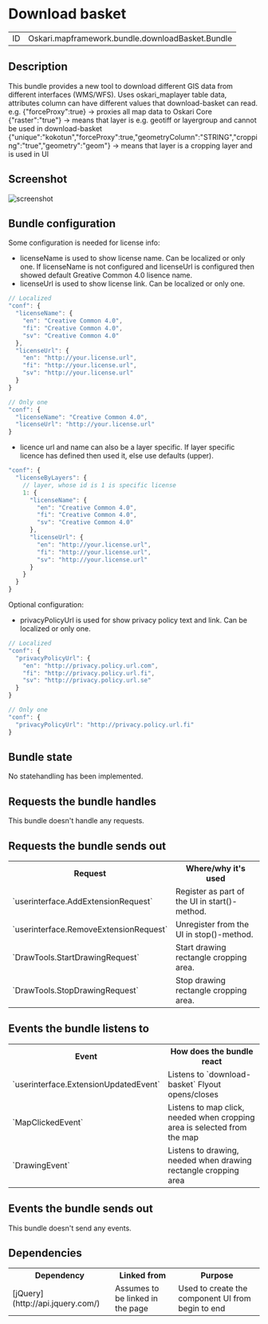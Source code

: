 # Download basket

<table class="table">
  <tr>
    <td>ID</td><td>Oskari.mapframework.bundle.downloadBasket.Bundle</td>
  </tr>
</table>

## Description

This bundle provides a new tool to download different GIS data from different interfaces (WMS/WFS). Uses oskari_maplayer table data, attributes column can have different values that
download-basket can read.
e.g.
{"forceProxy":true} -> proxies all map data to Oskari Core
{"raster":"true"} -> means that layer is e.g. geotiff or layergroup and cannot be used in download-basket
{"unique":"kokotun","forceProxy":true,"geometryColumn":"STRING","cropping":"true","geometry":"geom"} -> means that layer is a cropping layer and is used in UI

## Screenshot

![screenshot](download-basket.png)


## Bundle configuration

Some configuration is needed for license info:
* licenseName is used to show license name. Can be localized or only one. If licenseName is not configured and licenseUrl is configured then showed default Greative Common 4.0 lisence name.
* licenseUrl is used to show license link. Can be localized or only one.

```javascript
// Localized
"conf": {
  "licenseName": {
    "en": "Creative Common 4.0",
    "fi": "Creative Common 4.0",
    "sv": "Creative Common 4.0"
  },
  "licenseUrl": {
    "en": "http://your.license.url",
    "fi": "http://your.license.url",
    "sv": "http://your.license.url"
  }
}

// Only one
"conf": {
  "licenseName": "Creative Common 4.0",
  "licenseUrl": "http://your.license.url"
}
```

* licence url and name can also be a layer specific. If layer specific licence has defined then used it, else use defaults (upper).
```javascript
"conf": {
  "licenseByLayers": {
    // layer, whose id is 1 is specific license
    1: {
      "licenseName": {
        "en": "Creative Common 4.0",
        "fi": "Creative Common 4.0",
        "sv": "Creative Common 4.0"
      },
      "licenseUrl": {
        "en": "http://your.license.url",
        "fi": "http://your.license.url",
        "sv": "http://your.license.url"
      }
    }
  }
}

```

Optional configuration:
* privacyPolicyUrl is used for show privacy policy text and link. Can be localized or only one.
```javascript
// Localized
"conf": {
  "privacyPolicyUrl": {
    "en": "http://privacy.policy.url.com",
    "fi": "http://privacy.policy.url.fi",
    "sv": "http://privacy.policy.url.se"
  }
}

// Only one
"conf": {
  "privacyPolicyUrl": "http://privacy.policy.url.fi"
}
```

## Bundle state

No statehandling has been implemented.

## Requests the bundle handles

This bundle doesn't handle any requests.

## Requests the bundle sends out

<table class="table">
  <tr>
    <th> Request </th><th> Where/why it's used</th>
  </tr>
  <tr>
    <td>`userinterface.AddExtensionRequest`</td><td> Register as part of the UI in start()-method.</td>
  </tr>
  <tr>
    <td>`userinterface.RemoveExtensionRequest`</td><td> Unregister from the UI in stop()-method.</td>
  </tr>
  <tr>
    <td>`DrawTools.StartDrawingRequest`</td><td> Start drawing rectangle cropping area.</td>
  </tr>
  <tr>
    <td>`DrawTools.StopDrawingRequest`</td><td> Stop drawing rectangle cropping area.</td>
  </tr>
</table>


## Events the bundle listens to

<table class="table">
  <tr>
    <th>Event</th><th>How does the bundle react</th>
  </tr>
  <tr>
    <td>`userinterface.ExtensionUpdatedEvent`</td>
    <td>Listens to `download-basket` Flyout opens/closes</td>
  </tr>
  <tr>
    <td>`MapClickedEvent`</td>
    <td>Listens to map click, needed when cropping area is selected from the map</td>
  </tr>
  <tr>
    <td>`DrawingEvent`</td>
    <td>Listens to drawing, needed when drawing rectangle cropping area</td>
  </tr>
</table>

## Events the bundle sends out

This bundle doesn't send any events.

## Dependencies

<table class="table">
  <tr>
    <th>Dependency</th><th>Linked from</th><th>Purpose</th>
  </tr>
  <tr>
    <td>[jQuery](http://api.jquery.com/)</td>
    <td>Assumes to be linked in the page</td>
    <td>Used to create the component UI from begin to end</td>
  </tr>
</table>
